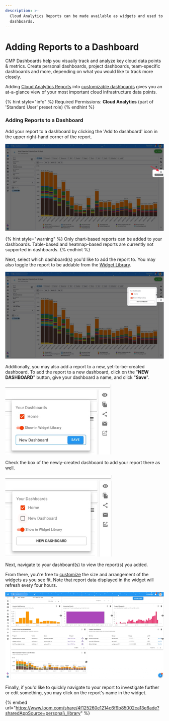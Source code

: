 ```yaml
---
description: >-
  Cloud Analytics Reports can be made available as widgets and used to build
  dashboards.
---
```


# Adding Reports to a Dashboard

CMP Dashboards help you visually track and analyze key cloud data points & metrics. Create personal dashboards, project dashboards, team-specific dashboards and more, depending on what you would like to track more closely.

Adding [Cloud Analytics Reports](../cloud-analytics/create-cloud-report.md) into [customizable dashboards](customizing-dashboards.md) gives you an at-a-glance view of your most important cloud infrastructure data points.

{% hint style="info" %}
Required Permissions: **Cloud Analytics** \(part of 'Standard User' preset role\)
{% endhint %}

### Adding Reports to a Dashboard

Add your report to a dashboard by clicking the 'Add to dashboard' icon in the upper right-hand corner of the report.

![](../.gitbook/assets/addwidgetsnew.jpg)

{% hint style="warning" %}
Only chart-based reports can be added to your dashboards. Table-based and heatmap-based reports are currently not supported in dashboards.
{% endhint %}

Next, select which dashboard\(s\) you'd like to add the report to. You may also toggle the report to be addable from the [Widget Library](widgets-overview.md).

![](../.gitbook/assets/addwidgetsnew2.jpg)

Additionally, you may also add a report to a new, yet-to-be-created dashboard. To add the report to a new dashboard, click on the "**NEW DASHBOARD**" button, give your dashboard a name, and click "**Save**".

![](../.gitbook/assets/new-dashboard.jpg)

Check the box of the newly-created dashboard to add your report there as well.

![](../.gitbook/assets/new-dashboard-2.jpg)

Next, navigate to your dashboard\(s\) to view the report\(s\) you added.

From there, you're free to [customize](customizing-dashboards.md) the size and arrangement of the widgets as you see fit. Note that report data displayed in the widget will refresh every four hours. 

![](../.gitbook/assets/customizewidgetdashboard.gif)

Finally, if you'd like to quickly navigate to your report to investigate further or edit something, you may click on the report's name in the widget.

{% embed url="https://www.loom.com/share/4f125260e1214c6f9b85002ca13e6ade?sharedAppSource=personal\_library" %}



